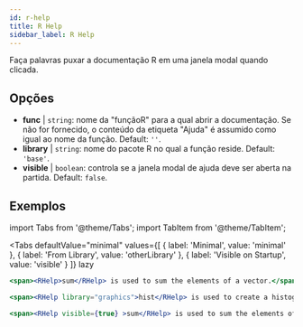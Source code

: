```yaml
---
id: r-help
title: R Help
sidebar_label: R Help
---
```


Faça palavras puxar a documentação R em uma janela modal quando clicada.

## Opções

* __func__ | `string`: nome da "funçãoR" para a qual abrir a documentação. Se não for fornecido, o conteúdo da etiqueta "Ajuda" é assumido como igual ao nome da função. Default: `''`.
* __library__ | `string`: nome do pacote R no qual a função reside. Default: `'base'`.
* __visible__ | `boolean`: controla se a janela modal de ajuda deve ser aberta na partida. Default: `false`.


## Exemplos

import Tabs from '@theme/Tabs';
import TabItem from '@theme/TabItem';

<Tabs
    defaultValue="minimal"
    values={[
        { label: 'Minimal', value: 'minimal' },
        { label: 'From Library', value: 'otherLibrary' },
        { label: 'Visible on Startup', value: 'visible' }
    ]}
    lazy
>

<TabItem value="minimal" >

```jsx live
<span><RHelp>sum</RHelp> is used to sum the elements of a vector.</span>
```

</TabItem>

<TabItem value="otherLibrary" >

```jsx live
<span><RHelp library="graphics">hist</RHelp> is used to create a histogram.</span>
```

</TabItem>

<TabItem value="visible" >

```jsx live
<span><RHelp visible={true} >sum</RHelp> is used to sum the elements of a vector.</span>
```

</TabItem>

</Tabs>
